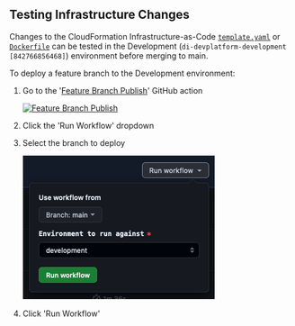 
## Testing Infrastructure Changes

Changes to the CloudFormation Infrastructure-as-Code [`template.yaml`](template.yaml) or [`Dockerfile`](Dockerfile) can be tested in the Development (`di-devplatform-development [842766856468]`) environment before merging to main.

To deploy a feature branch to the Development environment:

1. Go to the '[Feature Branch Publish](https://github.com/alphagov/di-devplatform-performance/actions/workflows/feature-branch-publish.yaml)' GitHub action

    [![Feature Branch Publish](https://github.com/alphagov/di-devplatform-performance/actions/workflows/feature-branch-publish.yaml/badge.svg?event=workflow_dispatch)](https://github.com/alphagov/di-devplatform-performance/actions/workflows/feature-branch-publish.yaml)

2. Click the 'Run Workflow' dropdown

3. Select the branch to deploy

    ![Dialogue box for github action options](../docs/feature-branch-publish-action.png)

4. Click 'Run Workflow'